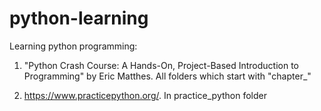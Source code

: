 # python-learning

Learning python programming:

1. "Python Crash Course: A Hands-On, Project-Based Introduction to Programming" by Eric Matthes. All folders which start with "chapter_"

2. https://www.practicepython.org/. In practice_python folder
